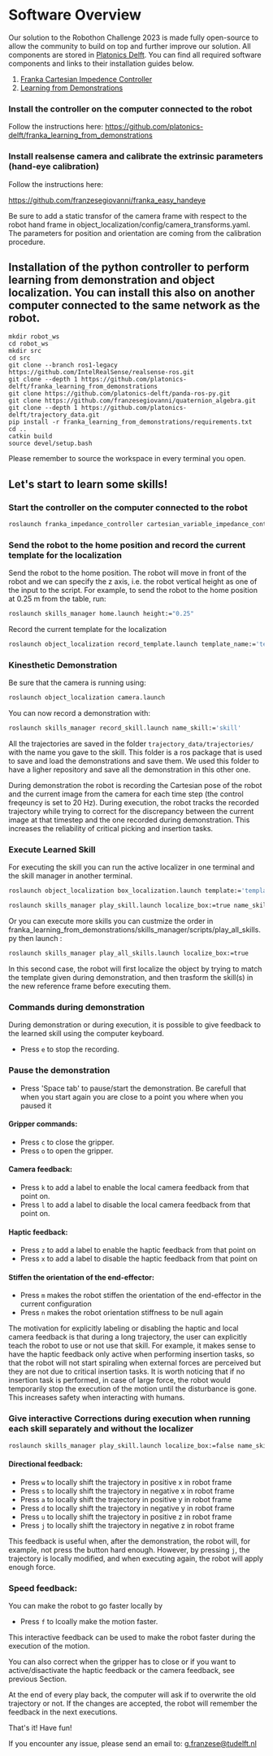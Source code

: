 # Software Overview
Our solution to the Robothon Challenge 2023 is made fully open-source to allow the community to build on top and further improve our solution. All components are stored in [Platonics Delft](https://github.com/orgs/platonics-delft). You can find all required software components and links to their installation guides below.

1. [Franka Cartesian Impedence Controller](https://github.com/platonics-delft/franka_impedance_controller)
2. [Learning from Demonstrations](https://github.com/platonics-delft/franka_learning_from_demonstrations)

### Install the controller on the computer connected to the robot 
Follow the instructions here:
https://github.com/platonics-delft/franka_learning_from_demonstrations

### Install realsense camera and calibrate the extrinsic parameters (hand-eye calibration)
Follow the instructions here:

https://github.com/franzesegiovanni/franka_easy_handeye


Be sure to add a static transfor of the camera frame with respect to the robot hand frame in object_localization/config/camera_transforms.yaml.    
The parameters for position and orientation are coming from the calibration procedure. 


## Installation of the python controller to perform learning from demonstration and object localization. You can install this also on another computer connected to the same network as the robot. 

```
mkdir robot_ws
cd robot_ws
mkdir src
cd src
git clone --branch ros1-legacy https://github.com/IntelRealSense/realsense-ros.git
git clone --depth 1 https://github.com/platonics-delft/franka_learning_from_demonstrations
git clone https://github.com/platonics-delft/panda-ros-py.git
git clone https://github.com/franzesegiovanni/quaternion_algebra.git
git clone --depth 1 https://github.com/platonics-delft/trajectory_data.git
pip install -r franka_learning_from_demonstrations/requirements.txt
cd ..
catkin build
source devel/setup.bash
```
Please remember to source the workspace in every terminal you open.

## Let's start to learn some skills! 

### Start the controller on the computer connected to the robot 

``` bash 
roslaunch franka_impedance_controller cartesian_variable_impedance_controller.launch robot_ip:=ROBOT_IP
```

### Send the robot to the home position and record the current template for the localization 

Send the robot to the home position. The robot will move in front of the robot and we can specify the z axis, i.e. the robot vertical height as one of the input to the script. For example, to send the robot to the home position at 0.25 m from the table, run: 
``` bash
roslaunch skills_manager home.launch height:="0.25" 
```

Record the current template for the localization 
``` bash
roslaunch object_localization record_template.launch template_name:='template'
```
### Kinesthetic Demonstration 

Be sure that the camera is running using: 

```bash
roslaunch object_localization camera.launch
```

You can now record a demonstration with:

```bash
roslaunch skills_manager record_skill.launch name_skill:='skill'
```
All the trajectories are saved in the folder `trajectory_data/trajectories/` with the name you gave to the skill.
This folder is a ros package that is used to save and load the demonstrations and save them. We used this folder to have a ligher repository and save all the demonstration in this other one. 

During demonstration the robot is recording the Cartesian pose of the robot and the current image from the camera for each time step (the control freqeuncy is set to 20 Hz).
During execution, the robot tracks the recorded trajectory while trying to correct for the discrepancy between the current image at that timestep and the one recorded during demonstration.
This increases the reliability of critical picking and insertion tasks. 

### Execute Learned Skill 

For executing the skill you can run the active localizer in one terminal and the skill manager in another terminal. 

```bash
roslaunch object_localization box_localization.launch template:='template'

```

```bash
roslaunch skills_manager play_skill.launch localize_box:=true name_skill:='skill'

```

Or you can execute more skills you can custmize the order in franka_learning_from_demonstrations/skills_manager/scripts/play_all_skills.py then launch :

```bash
roslaunch skills_manager play_all_skills.launch localize_box:=true 
```


In this second case, the robot will first localize the object by trying to match the template given during demonstration, and then trasform the skill(s) in the new reference frame before executing them. 

### Commands during demonstration
During demonstration or during execution, it is possible to give feedback to the learned skill using the computer keyboard. 

- Press `e` to stop the recording.

### Pause the demonstration 
- Press 'Space tab' to pause/start the demonstration. Be carefull that when you start again you are close to a point you where when you paused it

#### Gripper commands:

- Press `c` to close the gripper.
- Press `o` to open the gripper.

#### Camera feedback:

- Press `k` to add a label to enable the local camera feedback from that point on.
- Press `l` to add a label to disable the local camera feedback from that point on.

#### Haptic feedback:

- Press `z` to add a label to enable the haptic feedback from that point on
- Press `x` to add a label to disable the haptic feedback from that point on

#### Stiffen the orientation of the end-effector:

- Press `m` makes the robot stiffen the orientation of the end-effector in the current configuration
- Press `n` makes the robot orientation stiffness to be null again


The motivation for explicitly labeling or disabling the haptic and local camera feedback is that during a long trajectory, the user can explicitly teach the robot to use or not use that skill. For example, it makes sense to have the haptic feedback only active when performing insertion tasks, so that the robot will not start spiraling when external forces are perceived but they are not due to critical insertion tasks. It is worth noticing that if no insertion task is performed, in case of large force, the robot would temporarily stop the execution of the motion until the disturbance is gone. This increases safety when interacting with humans.

### Give interactive Corrections during execution when running each skill separately and without the localizer 
```bash
roslaunch skills_manager play_skill.launch localize_box:=false name_skill:='skill'
```

#### Directional feedback:

- Press `w` to locally shift the trajectory in positive x in robot frame 
- Press `s` to locally shift the trajectory in negative x in robot frame 
- Press `a` to locally shift the trajectory in positive y in robot frame 
- Press `d` to locally shift the trajectory in negative y in robot frame 
- Press `u` to locally shift the trajectory in positive z in robot frame 
- Press `j` to locally shift the trajectory in negative z in robot frame 

This feedback is useful when, after the demonstration, the robot will, for example, not press the button hard enough. However, by pressing `j`, the trajectory is locally modified, and when executing again, the robot will apply enough force.

### Speed feedback:
You can make the robot to go faster locally by 
- Press `f` to lcoally make the motion faster. 
 
 This interactive feedback can be used to make the robot faster during the execution of the motion. 

You can also correct when the gripper has to close or if you want to active/disactivate the haptic feedback or the camera feedback, see previous Section. 

At the end of every play back, the computer will ask if to overwrite the old trajectory or not. If the changes are accepted, the robot will remember the feedback in the next executions.

That's it! Have fun!

If you encounter any issue, please send an email to: g.franzese@tudelft.nl
